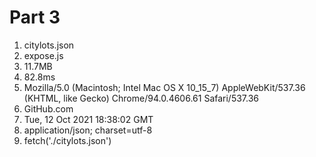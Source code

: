 # Part 3
1. citylots.json
2. expose.js
3. 11.7MB
4. 82.8ms
5. Mozilla/5.0 (Macintosh; Intel Mac OS X 10_15_7) AppleWebKit/537.36 (KHTML, like Gecko) Chrome/94.0.4606.61 Safari/537.36
6. GitHub.com
7. Tue, 12 Oct 2021 18:38:02 GMT
8. application/json; charset=utf-8
9. fetch('./citylots.json')